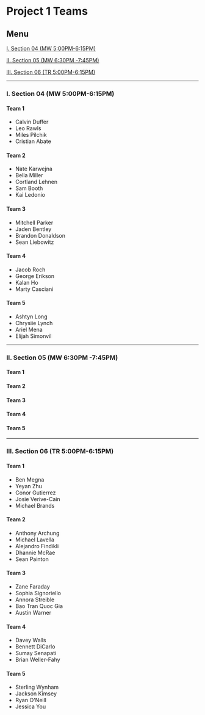 # Project 1 Teams

## Menu

[I. Section 04 (MW 5:00PM-6:15PM)](#i-section-04-mw-500pm-615pm)

[II. Section 05 (MW 6:30PM -7:45PM)](#ii-section-05-mw-630pm--745pm)

[III. Section 06 (TR 5:00PM-6:15PM)](#iii-section-06-tr-500pm-615pm)

---

### I. Section 04 (MW 5:00PM-6:15PM)

#### Team 1
- Calvin Duffer
- Leo Rawls
- Miles Pilchik
- Cristian Abate

#### Team 2
- Nate Karwejna
- Bella Miller
- Cortland Lehnen
- Sam Booth
- Kai Ledonio

#### Team 3
- Mitchell Parker
- Jaden Bentley
- Brandon Donaldson
- Sean Liebowitz

#### Team 4
- Jacob Roch
- George Erikson
- Kalan Ho
- Marty Casciani

#### Team 5
- Ashtyn Long
- Chrysiie Lynch
- Ariel Mena
- Elijah Simonvil

---

### II. Section 05 (MW 6:30PM -7:45PM)

#### Team 1

#### Team 2

#### Team 3

#### Team 4

#### Team 5

---

### III. Section 06 (TR 5:00PM-6:15PM)

#### Team 1
- Ben Megna
- Yeyan Zhu
- Conor Gutierrez
- Josie Verive-Cain
- Michael Brands

#### Team 2
- Anthony Archung
- Michael Lavella
- Alejandro Findikli
- Dhannie McRae
- Sean Painton

#### Team 3
- Zane Faraday
- Sophia Signoriello
- Annora Streible
- Bao Tran Quoc Gia
- Austin Warner

#### Team 4
- Davey Walls
- Bennett DiCarlo
- Sumay Senapati
- Brian Weller-Fahy

#### Team 5
- Sterling Wynham
- Jackson Kimsey
- Ryan O'Neill
- Jessica You
